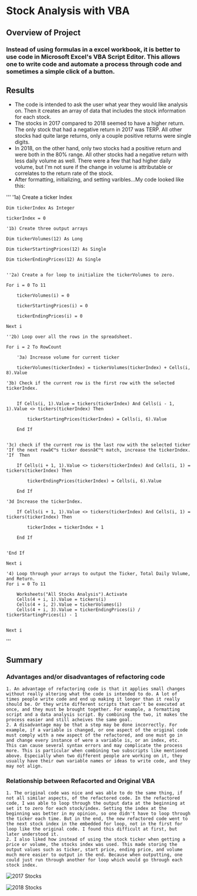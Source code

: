 # Stock Analysis with VBA

## Overview of Project

### Instead of using formulas in a excel workbook, it is better to use code in Microsoft Excel's VBA Script Editor. This allows one to write code and automate a process through code and sometimes a simple click of a button.

## Results

- The code is intended to ask the user what year they would like analysis on. Then it creates an array of data that includes the stock information for each stock.
- The stocks in 2017 compared to 2018 seemed to have a higher return. The only stock that had a negative return in 2017 was TERP. All other stocks had quite large returns, only a couple positive returns were single digits.
- In 2018, on the other hand, only two stocks had a positive return and were both in the 80% range. All other stocks had a negative return with less daily volume as well. There were a few that had higher daily volume, but I'm not sure if the change in volume is attributable or correlates to the return rate of the stock.
- After formatting, initializing, and setting varibles...My code looked like this:

'''
    '1a) Create a ticker Index
    
    Dim tickerIndex As Integer
    
    tickerIndex = 0

    '1b) Create three output arrays
    
    Dim tickerVolumes(12) As Long
    
    Dim tickerStartingPrices(12) As Single
    
    Dim tickerEndingPrices(12) As Single
    
    
    ''2a) Create a for loop to initialize the tickerVolumes to zero.
    
    For i = 0 To 11
            
        tickerVolumes(i) = 0
        
        tickerStartingPrices(i) = 0
        
        tickerEndingPrices(i) = 0
    
    Next i
        
    ''2b) Loop over all the rows in the spreadsheet.
        
    For i = 2 To RowCount
                
        '3a) Increase volume for current ticker
            
        tickerVolumes(tickerIndex) = tickerVolumes(tickerIndex) + Cells(i, 8).Value
        
    '3b) Check if the current row is the first row with the selected tickerIndex.
    
    
        If Cells(i, 1).Value = tickers(tickerIndex) And Cells(i - 1, 1).Value <> tickers(tickerIndex) Then
        
            tickerStartingPrices(tickerIndex) = Cells(i, 6).Value
        
        End If
    
    
    '3c) check if the current row is the last row with the selected ticker
    'If the next rowâ€™s ticker doesnâ€™t match, increase the tickerIndex.
    'If  Then
    
        If Cells(i + 1, 1).Value <> tickers(tickerIndex) And Cells(i, 1) = tickers(tickerIndex) Then
        
            tickerEndingPrices(tickerIndex) = Cells(i, 6).Value
            
        End If
        
    '3d Increase the tickerIndex.
    
        If Cells(i + 1, 1).Value <> tickers(tickerIndex) And Cells(i, 1) = tickers(tickerIndex) Then
                
            tickerIndex = tickerIndex + 1
        
        End If
    
    
    'End If
    
    Next i
    
    '4) Loop through your arrays to output the Ticker, Total Daily Volume, and Return.
    For i = 0 To 11
        
        Worksheets("All Stocks Analysis").Activate
        Cells(4 + i, 1).Value = tickers(i)
        Cells(4 + i, 2).Value = tickerVolumes(i)
        Cells(4 + i, 3).Value = tickerEndingPrices(i) / tickerStartingPrices(i) - 1
    
        
    Next i
'''

## Summary

### Advantages and/or disadvantages of refactoring code

	1. An advantage of refactoring code is that it applies small changes without really altering what the code is intended to do. A lot of times people write code and end up making it longer than it really should be. Or they write different scripts that can't be executed at once, and they must be brought together. For example, a formatting script and a data analysis script. By combining the two, it makes the process easier and still acheives the same goal.
	2. A disadvantage may be that a step may be done incorrectly. For example, if a variable is changed, or one aspect of the original code must comply with a new aspect of the refactored, and one must go in and change every instance of were a variable is, or an index, etc. This can cause several syntax errors and may complicate the process more. This is particular when combining two subscripts like mentioned above. Especially when two different people are working on it, they usually have their own variable names or ideas to write code, and they may not align.


### Relationship between Refacorted and Original VBA

	1. The original code was nice and was able to do the same thing, if not all similar aspects, of the refactored code. In the refactored code, I was able to loop through the output data at the beginning at set it to zero for each stock/index. Setting the index at the beginning was better in my opinion, so one didn't have to loop through the ticker each time. But in the end, the new refactored code went to the next stock index in the embedded for loop, not in the first for loop like the original code. I found this difficult at first, but later understood it.
	2. I also liked how instead of using the stock ticker when getting a price or volume, the stocks index was used. This made storing the output values such as ticker, start price, ending price, and volume much more easier to output in the end. Because when outputting, one could just run through another for loop which would go through each stock index.


![2017 Stocks](2017_Stocks.png)

![2018 Stocks](2018_Stocks.png)

